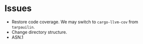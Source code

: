 # Issues

- Restore code coverage. We may switch to `cargo-llvm-cov` from `tarpauilin`.
- Change directory structure.
- ASN.1